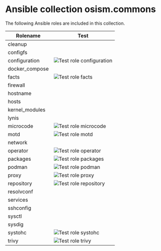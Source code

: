 # Ansible collection osism.commons

The following Ansible roles are included in this collection.

| Rolename       | Test                                                                                                                            |
|----------------|---------------------------------------------------------------------------------------------------------------------------------|
| cleanup        |                                                                                                                                 |
| configfs       |                                                                                                                                 |
| configuration  | ![Test role configuration](https://github.com/osism/ansible-collection-commons/workflows/Test%20role%20configuration/badge.svg) |
| docker_compose |                                                                                                                                 |
| facts          | ![Test role facts](https://github.com/osism/ansible-collection-commons/workflows/Test%20role%20facts/badge.svg)                 |
| firewall       |                                                                                                                                 |
| hostname       |                                                                                                                                 |
| hosts          |                                                                                                                                 |
| kernel_modules |                                                                                                                                 |
| lynis          |                                                                                                                                 |
| microcode      | ![Test role microcode](https://github.com/osism/ansible-collection-commons/workflows/Test%20role%20microcode/badge.svg)         |
| motd           | ![Test role motd](https://github.com/osism/ansible-collection-commons/workflows/Test%20role%20motd/badge.svg)                   |
| network        |                                                                                                                                 |
| operator       | ![Test role operator](https://github.com/osism/ansible-collection-commons/workflows/Test%20role%20operator/badge.svg)           |
| packages       | ![Test role packages](https://github.com/osism/ansible-collection-commons/workflows/Test%20role%20packages/badge.svg)           |
| podman         | ![Test role podman](https://github.com/osism/ansible-collection-commons/workflows/Test%20role%20podman/badge.svg)               |
| proxy          | ![Test role proxy](https://github.com/osism/ansible-collection-commons/workflows/Test%20role%20proxy/badge.svg)                 |
| repository     | ![Test role repository](https://github.com/osism/ansible-collection-commons/workflows/Test%20role%20repository/badge.svg)       |
| resolvconf     |                                                                                                                                 |
| services       |                                                                                                                                 |
| sshconfig      |                                                                                                                                 |
| sysctl         |                                                                                                                                 |
| sysdig         |                                                                                                                                 |
| systohc        | ![Test role systohc](https://github.com/osism/ansible-collection-commons/workflows/Test%20role%20systohc/badge.svg)             |
| trivy          | ![Test role trivy](https://github.com/osism/ansible-collection-commons/workflows/Test%20role%20trivy/badge.svg)                 |
